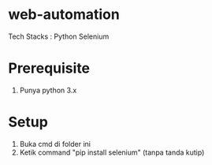 # web-automation

Tech Stacks :
Python
Selenium

# Prerequisite

1. Punya python 3.x

# Setup

1. Buka cmd di folder ini
2. Ketik command "pip install selenium" (tanpa tanda kutip)

